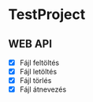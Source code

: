 # TestProject

## WEB API

- [x] Fájl feltöltés
- [x] Fájl letöltés
- [x] Fájl törlés
- [x] Fájl átnevezés
